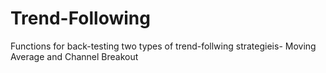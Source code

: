 # Trend-Following
Functions for back-testing two types of trend-follwing strategieis- Moving Average and Channel Breakout

